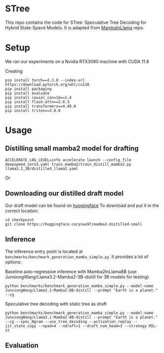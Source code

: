 # STree

This repo contains the code for STree: Speculative Tree Decoding for Hybrid State-Space Models.
It is adapted from [MambaInLlama](https://github.com/jxiw/MambaInLlama) repo. 

# Setup

We ran our experiments on a Nvidia RTX3090 machine with CUDA 11.8

Creating

```
pip install torch==2.3.0 --index-url https://download.pytorch.org/whl/cu118
pip install packaging
pip install evaluate
pip install causal_conv1d==1.4
pip install flash-attn==2.6.3
pip install transformers==4.49.0
pip install triton==3.0.0
```

# Usage 

## Distilling small mamba2 model for drafting

```
ACCELERATE_LOG_LEVEL=info accelerate launch --config_file deepspeed_zero3.yaml train_mamba2/train_distill_mamba2.py llama3.2_3B/distilled_llama2.yaml
```

Or 

## Downloading our distilled draft model

Our draft model can be found on [huggingface](https://huggingface.co/ycwu97/mamba2-distilled-small)
To download and put it in the correct location:
```
cd checkpoint
git clone https://huggingface.co/ycwu97/mamba2-distilled-small
```

## Inference 

The inference entry point is located at `benchmarks/benchmark_generation_mamba_simple.py`. It provides a lot of options:


Baseline auto-regressive inference with Mamba2InLlama8B (use JunxiongWang/Llama3.2-Mamba2-3B-distill for 3B models for testing)
```
python benchmarks/benchmark_generation_mamba_simple.py --model-name JunxiongWang/Llama3.1-Mamba2-8B-distill --prompt "Earth is a planet." --cg
```

Speculative tree decoding with static tree as draft
```
python benchmarks/benchmark_generation_mamba_simple.py --model-name JunxiongWang/Llama3.1-Mamba2-8B-distill --prompt "Earth is a planet." --cg --spec_Ngram --use_tree_decoding --activation_replay --jit_state_copy --npad=4 --ndraft=1 --draft_num_beam=3 --strategy MIL-st
```

## Evaluation





